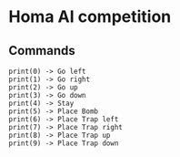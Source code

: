 # Homa AI competition

## Commands
```
print(0) -> Go left
print(1) -> Go right
print(2) -> Go up
print(3) -> Go down
print(4) -> Stay
print(5) -> Place Bomb
print(6) -> Place Trap left
print(7) -> Place Trap right
print(8) -> Place Trap up
print(9) -> Place Trap down
```
